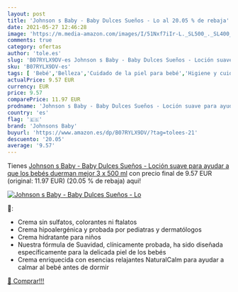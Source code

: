 ```yaml
---
layout: post
title: 'Johnson s Baby - Baby Dulces Sueños - Lo al 20.05 % de rebaja'
date: 2021-05-27 12:46:28
image: 'https://m.media-amazon.com/images/I/51Nxf7iIr-L._SL500_._SL400_.jpg'
comments: true
category: ofertas
author: 'tole.es'
slug: 'B07RYLX9DV-es Johnson s Baby - Baby Dulces Sueños - Loción suave para...'
sku: 'B07RYLX9DV-es'
tags: [ 'Bebé','Belleza','Cuidado de la piel para bebé','Higiene y cuidado','Lociones para la piel de bebé','Productos para el cuidado de la piel','bebés','johnsons baby', ]
actualPrice: 9.57 EUR
currency: EUR
price: 9.57
comparePrice: 11.97 EUR
prodname: 'Johnson s Baby - Baby Dulces Sueños - Loción suave para ayudar a que los bebés duerman mejor   3 x 500 ml'
country: 'es'
flag: '🇪🇸'
brand: 'Johnsons Baby'
buyurl: 'https://www.amazon.es/dp/B07RYLX9DV/?tag=tolees-21'
descuento: '20.05'
average: '9.57'
---
```


Tienes [Johnson s Baby - Baby Dulces Sueños - Loción suave para ayudar a que los bebés duerman mejor   3 x 500 ml](https://www.amazon.es/dp/B07RYLX9DV/?tag=tolees-21) con precio final de  9.57 EUR (original: 11.97 EUR) (20.05 %  de rebaja) aqui!

[![Johnson s Baby - Baby Dulces Sueños - Lo](https://m.media-amazon.com/images/I/51Nxf7iIr-L._SL500_._SL400_.jpg)](https://www.amazon.es/dp/B07RYLX9DV/?tag=tolees-21)

🔎:

- Crema sin sulfatos, colorantes ni ftalatos
- Crema hipoalergénica y probada por pediatras y dermatólogos
- Crema hidratante para niños
- Nuestra fórmula de Suavidad, clínicamente probada, ha sido diseñada específicamente para la delicada piel de los bebés
- Crema enriquecida con esencias relajantes NaturalCalm para ayudar a calmar al bebé antes de dormir

[🛒 Comprar!!!](https://www.amazon.es/dp/B07RYLX9DV/?tag=tolees-21)
